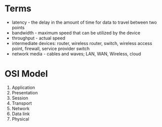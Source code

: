 # Terms

+ latency - the delay in the amount of time for data to travel between two points
+ bandwidth - maximum speed that can be utilized by the device
+ throughput - actual speed
+ intermediate devices: router, wireless router, switch, wireless access point, firewall, service provider switch
+ network media - cables and waves; LAN, WAN, Wireless, cloud

# OSI Model

1. Application
2. Presentation
3. Session
4. Transport
5. Network
6. Data link
7. Physical
